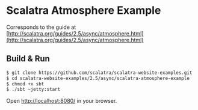 # Scalatra Atmosphere Example #

Corresponds to the guide at [http://scalatra.org/guides/2.5/async/atmosphere.html](http://scalatra.org/guides/2.5/async/atmosphere.html)

## Build & Run ##

```sh
$ git clone https://github.com/scalatra/scalatra-website-examples.git
$ cd scalatra-website-examples/2.5/async/scalatra-atmosphere-example
$ chmod +x sbt
$ ./sbt ~jetty:start
```

Open [http://localhost:8080/](http://localhost:8080/) in your browser.
